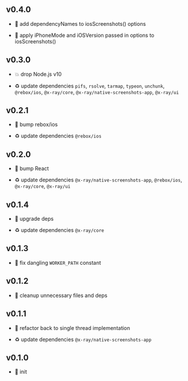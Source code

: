 ## v0.4.0

* 🌱 add dependencyNames to iosScreenshots() options

* 🐞 apply iPhoneMode and iOSVersion passed in options to iosScreenshots()

## v0.3.0

* 💥 drop Node.js v10

* ♻️ update dependencies `pifs`, `rsolve`, `tarmap`, `typeon`, `unchunk`, `@rebox/ios`, `@x-ray/core`, `@x-ray/native-screenshots-app`, `@x-ray/ui`

## v0.2.1

* 🐞 bump rebox/ios

* ♻️ update dependencies `@rebox/ios`

## v0.2.0

* 🐞 bump React

* ♻️ update dependencies `@x-ray/native-screenshots-app`, `@rebox/ios`, `@x-ray/core`, `@x-ray/ui`

## v0.1.4

* 🐞 upgrade deps

* ♻️ update dependencies `@x-ray/core`

## v0.1.3

* 🐞 fix dangling `WORKER_PATH` constant

## v0.1.2

* 🐞 cleanup unnecessary files and deps

## v0.1.1

* 🐞 refactor back to single thread implementation

* ♻️ update dependencies `@x-ray/native-screenshots-app`

## v0.1.0

* 🐣 init
